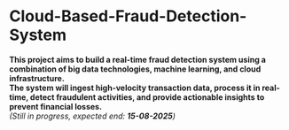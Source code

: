 # Cloud-Based-Fraud-Detection-System

**This project aims to build a real-time fraud detection system using a combination of big data technologies, machine learning, and cloud infrastructure.**  
**The system will ingest high-velocity transaction data, process it in real-time, detect fraudulent activities, and provide actionable insights to prevent financial losses.**  
_(Still in progress, expected end: **15-08-2025**)_
